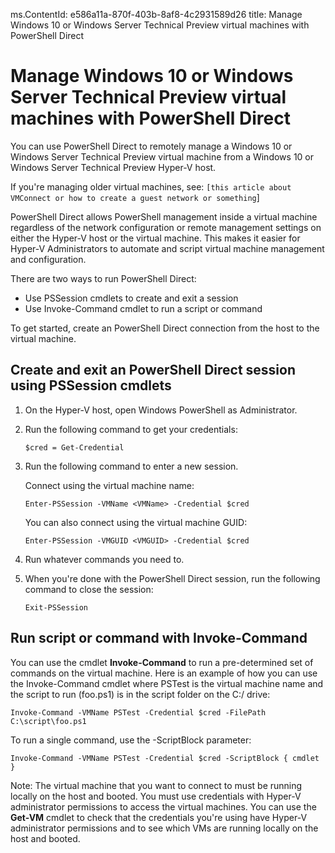 ms.ContentId: e586a11a-870f-403b-8af8-4c2931589d26
title: Manage Windows 10 or Windows Server Technical Preview virtual machines with PowerShell Direct 

# Manage Windows 10 or Windows Server Technical Preview virtual machines with PowerShell Direct #
You can use PowerShell Direct to remotely manage a Windows 10 or Windows Server Technical Preview virtual machine from a Windows 10 or Windows Server Technical Preview Hyper-V host.  

If you're managing older virtual machines, see: `[this article about VMConnect or how to create a guest network or something`]

PowerShell Direct allows PowerShell management inside a virtual machine regardless of the network configuration or remote management settings on either the Hyper-V host or the virtual machine. This makes it easier for Hyper-V Administrators to automate and script virtual machine management and configuration.

There are two ways to run PowerShell Direct:  
* Use PSSession cmdlets to create and exit a session
* Use Invoke-Command cmdlet to run a script or command

To get started, create an PowerShell Direct connection from the host to the virtual machine.

## Create and exit an PowerShell Direct session using PSSession cmdlets ##

1. On the Hyper-V host, open Windows PowerShell as Administrator.
2. Run the following command to get your credentials:

    ```$cred = Get-Credential ```

3. Run the following command to enter a new session.
   
   Connect using the virtual machine name:

    ```Enter-PSSession -VMName <VMName> -Credential $cred ```
    
   You can also connect using the virtual machine GUID:
    
    ```Enter-PSSession -VMGUID <VMGUID> -Credential $cred ```

4. Run whatever commands you need to.
5. When you're done with the PowerShell Direct session, run the following command to close the session:

    ```Exit-PSSession ``` 

## Run script or command with Invoke-Command ##

You can use the cmdlet **Invoke-Command** to run a pre-determined set of commands on the virtual machine. Here is an example of how you can use the Invoke-Command cmdlet where PSTest is the virtual machine name and the script to run (foo.ps1) is in the script folder on the C:/ drive:

 ```Invoke-Command -VMName PSTest -Credential $cred -FilePath C:\script\foo.ps1 ```

To run a single command, use the -ScriptBlock parameter:

 ```Invoke-Command -VMName PSTest -Credential $cred -ScriptBlock { cmdlet } ```


Note: The virtual machine that you want to connect to must be running locally on the host and booted. You must use credentials with Hyper-V administrator permissions to access the virtual machines.  You can use the **Get-VM** cmdlet to check that the credentials you're using have Hyper-V administrator permissions and to see which VMs are running locally on the host and booted.






	


	
	






